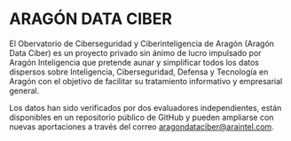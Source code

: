 # ARAGÓN DATA CIBER

El Obervatorio de Ciberseguridad y Ciberinteligencia de Aragón (Aragón Data Ciber) es un proyecto privado sin ánimo de lucro impulsado por Aragón Inteligencia que pretende aunar y simplificar todos los datos dispersos sobre Inteligencia, Ciberseguridad, Defensa y Tecnología en Aragón con el objetivo de facilitar su tratamiento informativo y empresarial general.

Los datos han sido verificados por dos evaluadores independientes, están disponibles en un repositorio público de GitHub y pueden ampliarse con nuevas aportaciones a través del correo aragondataciber@araintel.com.
